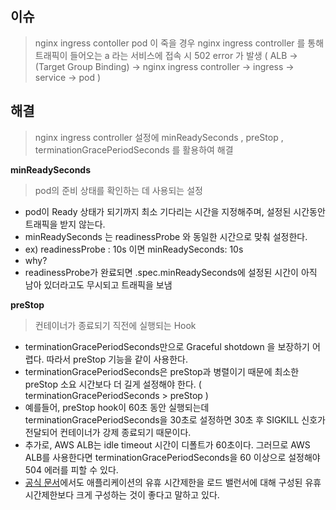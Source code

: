 ## 이슈
> nginx ingress contoller pod 이 죽을 경우 nginx ingress controller 를 통해 트래픽이 들어오는 a 라는 서비스에 접속 시 502 error 가 발생
( ALB -> (Target Group Binding) -> nginx ingress controller -> ingress -> service -> pod )

## 해결
> nginx ingress controller 설정에 minReadySeconds , preStop , terminationGracePeriodSeconds 를 활용하여 해결

**minReadySeconds**
> pod의 준비 상태를 확인하는 데 사용되는 설정
- pod이 Ready 상태가 되기까지 최소 기다리는 시간을 지정해주며, 설정된 시간동안 트래픽을 받지 않는다.
- minReadySeconds 는 readinessProbe 와 동일한 시간으로 맞춰 설정한다.
- ex) readinessProbe : 10s 이면 minReadySeconds: 10s
- why?
- readinessProbe가 완료되면 .spec.minReadySeconds에 설정된 시간이 아직 남아 있더라고도 무시되고 트래픽을 보냄

**preStop**
> 컨테이너가 종료되기 직전에 실행되는 Hook
- terminationGracePeriodSeconds만으로 Graceful shotdown 을 보장하기 어렵다. 따라서 preStop 기능을 같이 사용한다.
- terminationGracePeriodSeconds은 preStop과 병렬이기 때문에 최소한 preStop 소요 시간보다 더 길게 설정해야 한다. ( terminationGracePeriodSeconds > preStop )
- 예를들어, preStop hook이 60초 동안 실행되는데 terminationGracePeriodSeconds을 30초로 설정하면 30초 후 SIGKILL 신호가 전달되어 컨테이너가 강제 종료되기 때문이다.
- 추가로, AWS ALB는 idle timeout 시간이 디폴트가 60초이다. 그러므로 AWS ALB를 사용한다면 terminationGracePeriodSeconds을 60 이상으로 설정해야 504 에러를 피할 수 있다. 
- [공식 문서](https://docs.aws.amazon.com/elasticloadbalancing/latest/application/application-load-balancers.html#connection-idle-timeout)에서도 애플리케이션의 유휴 시간제한을 로드 밸런서에 대해 구성된 유휴 시간제한보다 크게 구성하는 것이 좋다고 말하고 있다.
